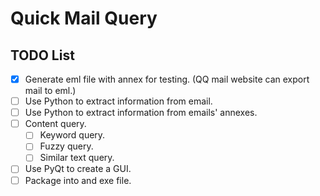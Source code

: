 # Quick Mail Query

## TODO List
- [x] Generate eml file with annex for testing. (QQ mail website can export mail to eml.)
- [ ] Use Python to extract information from email.
- [ ] Use Python to extract information from emails' annexes.
- [ ] Content query.
    - [ ] Keyword query.
    - [ ] Fuzzy query.
    - [ ] Similar text query.
 - [ ] Use PyQt to create a GUI.
 - [ ] Package into and exe file.
